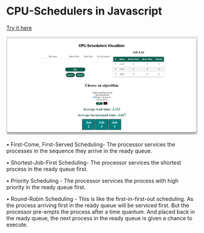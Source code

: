 # CPU-Schedulers in Javascript

<a href="https://sal7one.github.io/CPU-Schedulers/"> Try it here </a>

<img src="screenshot.png" width="850">

•	First-Come, First-Served Scheduling- The processor services the processes in the sequence they arrive in the ready queue.

•	Shortest-Job-First Scheduling- The processor services the shortest process in the ready queue first.

•	Priority Scheduling - The processor services the process with high priority in the ready queue first.

•	Round-Robin Scheduling - This is like the first-in-first-out scheduling. As the process arriving first in the ready queue will be serviced first.
But the processor pre-empts the process after a time quantum. And placed back in the ready queue, the next process in the ready queue is given a chance to execute.

